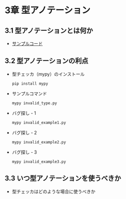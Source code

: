 # 3章 型アノテーション

## 3.1 型アノテーションとは何か

* [サンプルコード](./annotation.py)

## 3.2 型アノテーションの利点

* 型チェッカ（mypy）のインストール

  ```pip install mypy```

* サンプルコマンド

  ```mypy invalid_type.py```

* バグ探し - 1

   ```mypy invalid_example1.py```

* バグ探し - 2

   ```mypy invalid_example2.py```

* バグ探し - 3

   ```mypy invalid_example3.py```

## 3.3 いつ型アノテーションを使うべきか

* 型チェッカはどのような場合に使うべきか
